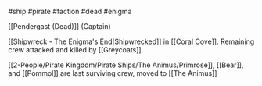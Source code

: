 #ship #pirate #faction #dead #enigma

[[Pendergast (Dead)]] (Captain)

[[Shipwreck - The Enigma's End|Shipwrecked]] in [[Coral Cove]].  Remaining crew attacked and killed by [[Greycoats]].

[[2-People/Pirate Kingdom/Pirate Ships/The Animus/Primrose]], [[Bear]], and [[Pommol]] are last surviving crew, moved to [[The Animus]]
